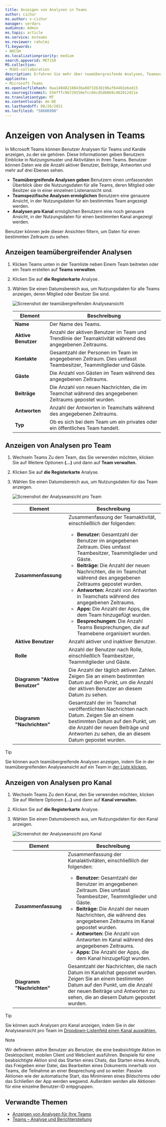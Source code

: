 ```yaml
---
title: Anzeigen von Analysen in Teams
author: cichur
ms.author: v-cichur
manager: serdars
audience: Admin
ms.topic: article
ms.service: msteams
ms.reviewer: rahulmi
f1.keywords:
- NOCSH
ms.localizationpriority: medium
search.appverid: MET150
MS.collection:
- M365-collaboration
description: Erfahren Sie mehr über teamübergreifende Analysen, Teamanalysen und Analysen pro Kanal in Teams, mit denen Benutzer Nutzungsdaten für Teams oder Kanäle sehen können, zu denen sie gehören.
appliesto:
- Microsoft Teams
ms.openlocfilehash: 0aa140482188436a08732638196af64402e6ed15
ms.sourcegitcommit: 556fffc96729150efcc04cd5d6069c402012421e
ms.translationtype: MT
ms.contentlocale: de-DE
ms.lasthandoff: 08/26/2021
ms.locfileid: "58606998"
---
```

# <a name="view-analytics-in-teams"></a>Anzeigen von Analysen in Teams

In Microsoft Teams können Benutzer Analysen für Teams und Kanäle anzeigen, zu der sie gehören. Diese Informationen geben Benutzern Einblicke in Nutzungsmuster und Aktivitäten in ihren Teams. Benutzer können Daten wie die Anzahl aktiver Benutzer, Beiträge, Antworten und mehr auf drei Ebenen sehen.

- **Teamübergreifende Analysen geben** Benutzern einen umfassenden Überblick über die Nutzungsdaten für alle Teams, deren Mitglied oder Besitzer sie in einer einzelnen Listenansicht sind.
- **Teamspezifische Analysen ermöglichen** Benutzern eine genauere Ansicht, in der Nutzungsdaten für ein bestimmtes Team angezeigt werden.
- **Analysen pro Kanal** ermöglichen Benutzern eine noch genauere Ansicht, in der Nutzungsdaten für einen bestimmten Kanal angezeigt werden.

Benutzer können jede dieser Ansichten filtern, um Daten für einen bestimmten Zeitraum zu sehen.

## <a name="view-cross-team-analytics"></a>Anzeigen teamübergreifender Analysen

1. Klicken Teams unten in der Teamliste neben Einem Team beitreten oder ein Team erstellen auf **Teams verwalten**.
2. Klicken Sie auf **die Registerkarte** Analyse.
3. Wählen Sie einen Datumsbereich aus, um Nutzungsdaten für alle Teams anzeigen, deren Mitglied oder Besitzer Sie sind.

    ![Screenshot der teamübergreifenden Analyseansicht](../media/view-analytics-cross-team.png)

    |Element |Beschreibung  |
    |--------|-------------|
    |**Name**   |Der Name des Teams. |
    |**Aktive Benutzer**   |Anzahl der aktiven Benutzer im Team und Trendlinie der Teamaktivität während des angegebenen Zeitraums.
    |**Kontakte**   |Gesamtzahl der Personen im Team im angegebenen Zeitraum. Dies umfasst Teambesitzer, Teammitglieder und Gäste.|
    |**Gäste**   |Die Anzahl von Gästen im Team während des angegebenen Zeitraums. |
    |**Beiträge**   |Die Anzahl von neuen Nachrichten, die im Teamchat während des angegebenen Zeitraums gepostet wurden. |
    |**Antworten**   |Anzahl der Antworten in Teamchats während des angegebenen Zeitraums. |
    |**Typ**   |Ob es sich bei dem Team um ein privates oder ein öffentliches Team handelt.|

## <a name="view-per-team-analytics"></a>Anzeigen von Analysen pro Team

1. Wechseln Teams Zu dem Team, das Sie verwenden möchten, klicken Sie auf Weitere Optionen **(...)** und dann auf **Team verwalten.**
2. Klicken Sie auf **die Registerkarte** Analyse.
4. Wählen Sie einen Datumsbereich aus, um Nutzungsdaten für das Team anzeigen.  

    ![Screenshot der Analyseansicht pro Team](../media/view-analytics-per-team.png)

    |Element |Beschreibung  |
    |--------|-------------|
    |**Zusammenfassung**   |Zusammenfassung der Teamaktivität, einschließlich der folgenden:<ul><li>**Benutzer:** Gesamtzahl der Benutzer im angegebenen Zeitraum. Dies umfasst Teambesitzer, Teammitglieder und Gäste.</li> <li>**Beiträge:** Die Anzahl der neuen Nachrichten, die im Teamchat während des angegebenen Zeitraums gepostet wurden.</li><li>**Antworten:** Anzahl von Antworten in Teamchats während des angegebenen Zeitraums.</li> <li>**Apps:** Die Anzahl der Apps, die dem Team hinzugefügt wurden.</li><li>**Besprechungen:** Die Anzahl Teams Besprechungen, die auf Teamebene organisiert wurden.</li> </ul> |
    |**Aktive Benutzer**   |Anzahl aktiver und inaktiver Benutzer.|
    |**Rolle**   |Anzahl der Benutzer nach Rolle, einschließlich Teambesitzer, Teammitglieder und Gäste.|
    |**Diagramm "Aktive Benutzer"**  |Die Anzahl der täglich aktiven Zahlen. Zeigen Sie an einem bestimmten Datum auf den Punkt, um die Anzahl der aktiven Benutzer an diesem Datum zu sehen.|
    |**Diagramm "Nachrichten"**  |Gesamtzahl der im Teamchat veröffentlichten Nachrichten nach Datum. Zeigen Sie an einem bestimmten Datum auf den Punkt, um die Anzahl der neuen Beiträge und Antworten zu sehen, die an diesem Datum gepostet wurden.|

> [!TIP]
> Sie können auch teamübergreifende Analysen anzeigen, indem Sie in der teamübergreifenden Analyseansicht auf ein Team in [der Liste klicken.](#view-cross-team-analytics)

## <a name="view-per-channel-analytics"></a>Anzeigen von Analysen pro Kanal

1. Wechseln Teams Zu dem Kanal, den Sie verwenden möchten, klicken Sie auf Weitere Optionen **(...)** und dann auf **Kanal verwalten.**
2. Klicken Sie auf **die Registerkarte** Analyse.
3. Wählen Sie einen Datumsbereich aus, um Nutzungsdaten für den Kanal anzeigen.  

    ![Screenshot der Analyseansicht pro Kanal](../media/view-analytics-per-channel.png)

    |Element |Beschreibung  |
    |--------|-------------|
    |**Zusammenfassung**   |Zusammenfassung der Kanalaktivitäten, einschließlich der folgenden:<ul><li>**Benutzer:** Gesamtzahl der Benutzer im angegebenen Zeitraum. Dies umfasst Teambesitzer, Teammitglieder und Gäste.</li> <li>**Beiträge:** Die Anzahl der neuen Nachrichten, die während des angegebenen Zeitraums im Kanal gepostet wurden.</li><li>**Antworten:** Die Anzahl von Antworten im Kanal während des angegebenen Zeitraums.</li> <li>**Apps:** Die Anzahl der Apps, die dem Kanal hinzugefügt wurden.</li> </ul> |
    |**Diagramm "Nachrichten"**  |Gesamtzahl der Nachrichten, die nach Datum im Kanalchat gepostet wurden. Zeigen Sie an einem bestimmten Datum auf den Punkt, um die Anzahl der neuen Beiträge und Antworten zu sehen, die an diesem Datum gepostet wurden.|

> [!TIP]
> Sie können auch Analysen pro Kanal anzeigen, indem Sie in der Analyseansicht pro Team im [Dropdown-Listenfeld einen Kanal auswählen.](#view-per-team-analytics)
    
> [!NOTE]
> Wir definieren aktive Benutzer als Benutzer, die eine beabsichtigte Aktion im Desktopclient, mobilen Client und Webclient ausführen. Beispiele für eine beabsichtigte Aktion sind das Starten eines Chats, das Starten eines Anrufs, das Freigeben einer Datei, das Bearbeiten eines Dokuments innerhalb von Teams, die Teilnahme an einer Besprechung und so weiter. Passive Aktionen wie der automatische Start, das Minimieren eines Bildschirms oder das Schließen der App werden wegsend. Außerdem werden alle Aktionen für eine einzelne Benutzer-ID entpgruppen.

## <a name="related-topics"></a>Verwandte Themen

- [Anzeigen von Analysen für Ihre Teams](https://support.office.com/article/view-analytics-for-your-teams-5b8ad4b1-af34-4217-aff4-cd11a820b56b)
- [Teams – Analyse und Berichterstellung](teams-reporting-reference.md)